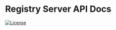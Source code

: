 # Registry Server API Docs

[![License](https://img.shields.io/badge/license-Apache%202-blue.svg)](LICENSE.md)

